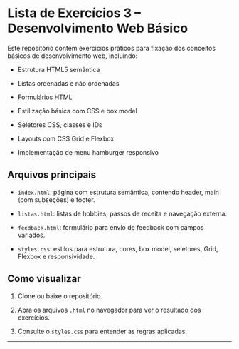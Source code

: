 # Lista de Exercícios 3 – Desenvolvimento Web Básico



Este repositório contém exercícios práticos para fixação dos conceitos básicos de desenvolvimento web, incluindo:



- Estrutura HTML5 semântica

- Listas ordenadas e não ordenadas

- Formulários HTML

- Estilização básica com CSS e box model

- Seletores CSS, classes e IDs

- Layouts com CSS Grid e Flexbox

- Implementação de menu hamburger responsivo



## Arquivos principais



- `index.html`: página com estrutura semântica, contendo header, main (com subseções) e footer.

- `listas.html`: listas de hobbies, passos de receita e navegação externa.

- `feedback.html`: formulário para envio de feedback com campos variados.

- `styles.css`: estilos para estrutura, cores, box model, seletores, Grid, Flexbox e responsividade.



## Como visualizar



1. Clone ou baixe o repositório.

2. Abra os arquivos `.html` no navegador para ver o resultado dos exercícios.

3. Consulte o `styles.css` para entender as regras aplicadas.



---



